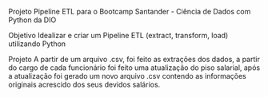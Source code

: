 Projeto Pipeline ETL para o Bootcamp Santander - Ciência de Dados com Python da DIO

Objetivo
Idealizar e criar um Pipeline ETL (extract, transform, load) utilizando Python

Projeto
A partir de um arquivo .csv, foi feito as extrações dos dados, a partir do cargo de cada funcionário foi feito uma atualização do piso salarial, após a atualização foi gerado um novo arquivo .csv contendo as informações originais acrescido dos seus devidos salários.
